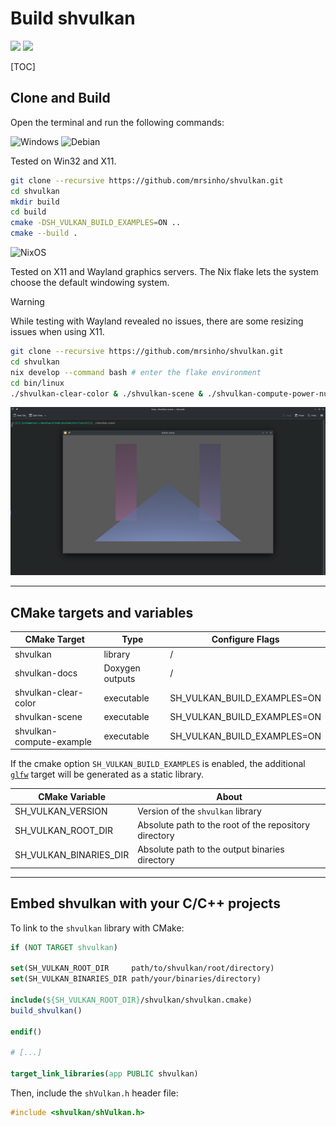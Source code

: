 # Build shvulkan

![](https://img.shields.io/badge/shvulkan%20|%20SINHO%20SOFTWORKS-3CFADC?style=for-the-badge&logo=&logoColor=white&labelColor=990042)
[![](https://img.shields.io/badge/GitHub_repository-3CFADC?style=for-the-badge&logo=github&logoColor=black)](https://github.com/mrsinho/shvulkan)

[TOC]

## Clone and Build

Open the terminal and run the following commands:

![Windows](https://a11ybadges.com/badge?logo=windows) ![Debian](https://a11ybadges.com/badge?logo=debian)

Tested on Win32 and X11.

```bash
git clone --recursive https://github.com/mrsinho/shvulkan.git
cd shvulkan
mkdir build
cd build
cmake -DSH_VULKAN_BUILD_EXAMPLES=ON ..
cmake --build .
```

![NixOS](https://a11ybadges.com/badge?logo=nixos)

Tested on X11 and Wayland graphics servers. The Nix flake lets the system choose the default windowing system.

> [!WARNING]
> While testing with Wayland revealed no issues, there are some resizing issues when using X11.

```bash
git clone --recursive https://github.com/mrsinho/shvulkan.git
cd shvulkan
nix develop --command bash # enter the flake environment
cd bin/linux
./shvulkan-clear-color & ./shvulkan-scene & ./shvulkan-compute-power-numbers
```

![NixOS Wayland](../media/nixos-wayland-scene.png)

---

## CMake targets and variables

| CMake Target                   | Type            | Configure Flags             |
|--------------------------------|-----------------|-----------------------------|
| shvulkan                       | library         | /                           |
| shvulkan-docs                  | Doxygen outputs | /                           |
| shvulkan-clear-color           | executable      | SH_VULKAN_BUILD_EXAMPLES=ON |
| shvulkan-scene                 | executable      | SH_VULKAN_BUILD_EXAMPLES=ON |
| shvulkan-compute-example       | executable      | SH_VULKAN_BUILD_EXAMPLES=ON |

If the cmake option `SH_VULKAN_BUILD_EXAMPLES` is enabled, the additional [`glfw`](https://github.com/glfw/glfw) target will be generated as a static library.

| CMake Variable                 | About                                                  |
|--------------------------------|--------------------------------------------------------|
| SH_VULKAN_VERSION              | Version of the `shvulkan` library                      |
| SH_VULKAN_ROOT_DIR             | Absolute path to the root of the repository directory  |
| SH_VULKAN_BINARIES_DIR         | Absolute path to the output binaries directory         |

---

## Embed shvulkan with your C/C++ projects

To link to the `shvulkan` library with CMake:

```cmake
if (NOT TARGET shvulkan)

set(SH_VULKAN_ROOT_DIR     path/to/shvulkan/root/directory)
set(SH_VULKAN_BINARIES_DIR path/your/binaries/directory)

include(${SH_VULKAN_ROOT_DIR}/shvulkan/shvulkan.cmake)
build_shvulkan()

endif()

# [...]

target_link_libraries(app PUBLIC shvulkan)

```

Then, include the `shVulkan.h` header file:

```c
#include <shvulkan/shVulkan.h>
```